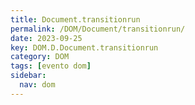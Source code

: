 ```yaml
---
title: Document.transitionrun
permalink: /DOM/Document/transitionrun/
date: 2023-09-25
key: DOM.D.Document.transitionrun
category: DOM
tags: [evento dom]
sidebar:
  nav: dom
---
```

